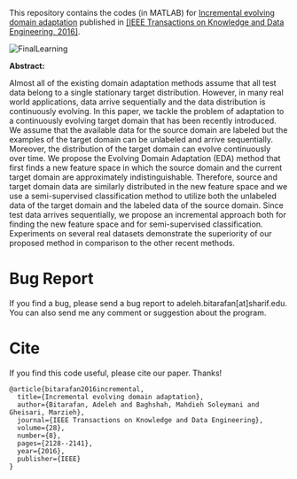 This repository contains the codes (in MATLAB) for [Incremental evolving domain adaptation](https://ieeexplore.ieee.org/document/7448405) published in [[IEEE Transactions on Knowledge and Data Engineering, 2016]](https://www.scimagojr.com/journalsearch.php?q=17362&tip=sid).

![FinalLearning](https://github.com/AdelehBitarafan/EDA/assets/70052073/031d50e5-8311-4caf-a93d-80fee0bf9ba7.png)


**Abstract:**

Almost all of the existing domain adaptation methods assume that all test data belong to a single stationary target distribution. However, in many real world applications, data arrive sequentially and the data distribution is continuously evolving. In this paper, we tackle the problem of adaptation to a continuously evolving target domain that has been recently introduced. We assume that the available data for the source domain are labeled but the examples of the target domain can be unlabeled and arrive sequentially. Moreover, the distribution of the target domain can evolve continuously over time. We propose the Evolving Domain Adaptation (EDA) method that first finds a new feature space in which the source domain and the current target domain are approximately indistinguishable. Therefore, source and target domain data are similarly distributed in the new feature space and we use a semi-supervised classification method to utilize both the unlabeled data of the target domain and the labeled data of the source domain. Since test data arrives sequentially, we propose an incremental approach both for finding the new feature space and for semi-supervised classification. Experiments on several real datasets demonstrate the superiority of our proposed method in comparison to the other recent methods.


# Bug Report

If you find a bug, please send a bug report to adeleh.bitarafan[at]sharif.edu. You can also send me any comment or suggestion about the program.
        

# Cite
If you find this code useful, please cite our paper. Thanks!

```
@article{bitarafan2016incremental,
  title={Incremental evolving domain adaptation},
  author={Bitarafan, Adeleh and Baghshah, Mahdieh Soleymani and Gheisari, Marzieh},
  journal={IEEE Transactions on Knowledge and Data Engineering},
  volume={28},
  number={8},
  pages={2128--2141},
  year={2016},
  publisher={IEEE}
}
```
